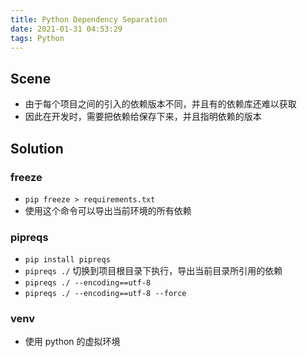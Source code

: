 ```yaml
---
title: Python Dependency Separation
date: 2021-01-31 04:53:29
tags: Python
---
```


## Scene
- 由于每个项目之间的引入的依赖版本不同，并且有的依赖库还难以获取
- 因此在开发时，需要把依赖给保存下来，并且指明依赖的版本

## Solution
### freeze
- `pip freeze > requirements.txt`
- 使用这个命令可以导出当前环境的所有依赖

### pipreqs
- `pip install pipreqs`
- `pipreqs ./` 切换到项目根目录下执行，导出当前目录所引用的依赖
- `pipreqs ./ --encoding==utf-8`
- `pipreqs ./ --encoding==utf-8 --force`

### venv
- 使用 python 的虚拟环境